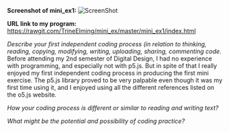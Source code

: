**Screenshot of mini_ex1:**
![ScreenShot](https://github.com/TrineElming/mini_ex/blob/master/mini_ex1/mini_ex1.jpg?raw=true)



**URL link to my program:**
https://rawgit.com/TrineElming/mini_ex/master/mini_ex1/index.html



*Describe your first independent coding process (in relation to thinking, reading, copying, modifying, writing, uploading, sharing, commenting code.*
Before attending my 2nd semester of Digital Design, I had no experience with programming, and especially not with p5.js. But in spite of that I really enjoyed my first independent coding process in producing the first mini exercise. The p5.js library proved to be very palpable even though it was my first time using it, and I enjoyed using all the different references listed on the o5.js website.    


*How your coding process is different or similar to reading and writing text?*


*What might be the potential and possibility of coding practice?*


